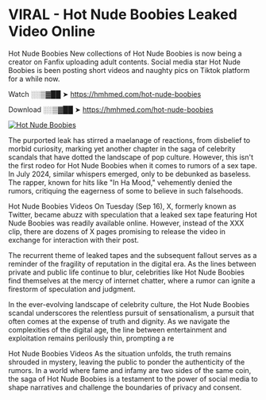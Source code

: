# VIRAL - Hot Nude Boobies Leaked Video Online

Hot Nude Boobies New collections of Hot Nude Boobies is now being a creator on Fanfix uploading adult contents. Social media star Hot Nude Boobies is been posting short videos and naughty pics on Tiktok platform for a while now.

Watch ░░▒▓██ ➤ https://hmhmed.com/hot-nude-boobies

Download ░░▒▓██ ➤ https://hmhmed.com/hot-nude-boobies

[![Hot Nude Boobies](https://i.imgur.com/dJHk4Zq.gif)](https://hmhmed.com/hot-nude-boobies)

The purported leak has stirred a maelanage of reactions, from disbelief to morbid curiosity, marking yet another chapter in the saga of celebrity scandals that have dotted the landscape of pop culture. However, this isn't the first rodeo for Hot Nude Boobies when it comes to rumors of a sex tape. In July 2024, similar whispers emerged, only to be debunked as baseless. The rapper, known for hits like "In Ha Mood," vehemently denied the rumors, critiquing the eagerness of some to believe in such falsehoods.

Hot Nude Boobies Videos
On Tuesday (Sep 16), X, formerly known as Twitter, became abuzz with speculation that a leaked sex tape featuring Hot Nude Boobies was readily available online. However, instead of the XXX clip, there are dozens of X pages promising to release the video in exchange for interaction with their post.

The recurrent theme of leaked tapes and the subsequent fallout serves as a reminder of the fragility of reputation in the digital era. As the lines between private and public life continue to blur, celebrities like Hot Nude Boobies find themselves at the mercy of internet chatter, where a rumor can ignite a firestorm of speculation and judgment.

In the ever-evolving landscape of celebrity culture, the Hot Nude Boobies scandal underscores the relentless pursuit of sensationalism, a pursuit that often comes at the expense of truth and dignity. As we navigate the complexities of the digital age, the line between entertainment and exploitation remains perilously thin, prompting a re

Hot Nude Boobies Videos
As the situation unfolds, the truth remains shrouded in mystery, leaving the public to ponder the authenticity of the rumors. In a world where fame and infamy are two sides of the same coin, the saga of Hot Nude Boobies is a testament to the power of social media to shape narratives and challenge the boundaries of privacy and consent.